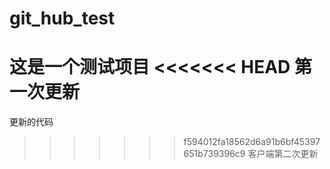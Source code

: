 # git_hub_test
这是一个测试项目
<<<<<<< HEAD
第一次更新
=======
更新的代码
>>>>>>> f594012fa18562d6a91b6bf45397651b739396c9
客户端第二次更新
